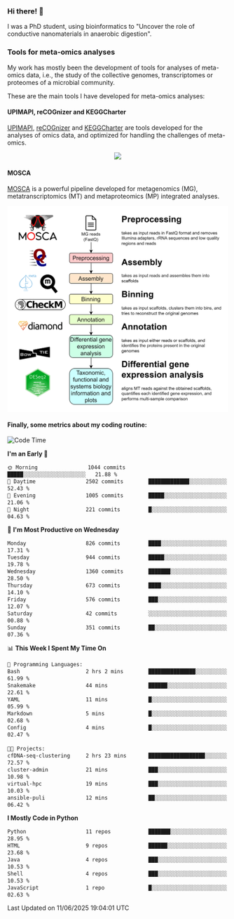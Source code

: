 ### Hi there! 👋

I was a PhD student, using bioinformatics to "Uncover the role of conductive nanomaterials in anaerobic digestion".

### Tools for meta-omics analyses

My work has mostly been the development of tools for analyses of meta-omics data, i.e., the study of the collective genomes, transcriptomes or proteomes of a microbial community.

These are the main tools I have developed for meta-omics analyses:

#### UPIMAPI, reCOGnizer and KEGGCharter

[UPIMAPI](https://github.com/iquasere/UPIMAPI), [reCOGnizer](https://github.com/iquasere/reCOGnizer) and [KEGGCharter](https://github.com/iquasere/KEGGCharter) are tools developed for the analyses of omics data, and optimized for handling the challenges of meta-omics.

<p align="center">
    <img src="assets/annotation_paper.png">
</p>

#### MOSCA

[MOSCA](https://github.com/iquasere/MOSCA) is a powerful pipeline developed for metagenomics (MG), metatranscriptomics (MT) and metaproteomics (MP) integrated analyses.

<p align="center">
    <img src="assets/mosca_workflow.png" align="center" width="700">
</p>


#### Finally, some metrics about my coding routine:

<!--START_SECTION:waka-->
![Code Time](http://img.shields.io/badge/Code%20Time-953%20hrs%2014%20mins-blue)

**I'm an Early 🐤** 

```text
🌞 Morning                1044 commits        █████░░░░░░░░░░░░░░░░░░░░   21.88 % 
🌆 Daytime                2502 commits        █████████████░░░░░░░░░░░░   52.43 % 
🌃 Evening                1005 commits        █████░░░░░░░░░░░░░░░░░░░░   21.06 % 
🌙 Night                  221 commits         █░░░░░░░░░░░░░░░░░░░░░░░░   04.63 % 
```
📅 **I'm Most Productive on Wednesday** 

```text
Monday                   826 commits         ████░░░░░░░░░░░░░░░░░░░░░   17.31 % 
Tuesday                  944 commits         █████░░░░░░░░░░░░░░░░░░░░   19.78 % 
Wednesday                1360 commits        ███████░░░░░░░░░░░░░░░░░░   28.50 % 
Thursday                 673 commits         ████░░░░░░░░░░░░░░░░░░░░░   14.10 % 
Friday                   576 commits         ███░░░░░░░░░░░░░░░░░░░░░░   12.07 % 
Saturday                 42 commits          ░░░░░░░░░░░░░░░░░░░░░░░░░   00.88 % 
Sunday                   351 commits         ██░░░░░░░░░░░░░░░░░░░░░░░   07.36 % 
```


📊 **This Week I Spent My Time On** 

```text
💬 Programming Languages: 
Bash                     2 hrs 2 mins        ███████████████░░░░░░░░░░   61.99 % 
Snakemake                44 mins             ██████░░░░░░░░░░░░░░░░░░░   22.61 % 
YAML                     11 mins             █░░░░░░░░░░░░░░░░░░░░░░░░   05.99 % 
Markdown                 5 mins              █░░░░░░░░░░░░░░░░░░░░░░░░   02.68 % 
Config                   4 mins              █░░░░░░░░░░░░░░░░░░░░░░░░   02.47 % 

🐱‍💻 Projects: 
cfDNA-seq-clustering     2 hrs 23 mins       ██████████████████░░░░░░░   72.57 % 
cluster-admin            21 mins             ███░░░░░░░░░░░░░░░░░░░░░░   10.98 % 
virtual-hpc              19 mins             ███░░░░░░░░░░░░░░░░░░░░░░   10.03 % 
ansible-puli             12 mins             ██░░░░░░░░░░░░░░░░░░░░░░░   06.42 % 
```

**I Mostly Code in Python** 

```text
Python                   11 repos            ███████░░░░░░░░░░░░░░░░░░   28.95 % 
HTML                     9 repos             ██████░░░░░░░░░░░░░░░░░░░   23.68 % 
Java                     4 repos             ███░░░░░░░░░░░░░░░░░░░░░░   10.53 % 
Shell                    4 repos             ███░░░░░░░░░░░░░░░░░░░░░░   10.53 % 
JavaScript               1 repo              █░░░░░░░░░░░░░░░░░░░░░░░░   02.63 % 
```




 Last Updated on 11/06/2025 19:04:01 UTC
<!--END_SECTION:waka-->

